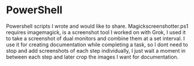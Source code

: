 # PowerShell
Powershell scripts I wrote and would like to share.
Magickscreenshotter.ps1 requires imagemagick, is a screenshot tool I worked on with Grok, I used it to take a screenshot of dual monitors and combine them at a set interval. I use it for creating documentation while completing a task, so I dont need to stop and add screenshots of each step individually, I just wait a moment in between each step and later crop the images I want for documentation.
